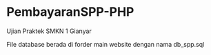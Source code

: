 # PembayaranSPP-PHP
Ujian Praktek SMKN 1 Gianyar

File database berada di forder main website dengan nama db_spp.sql
